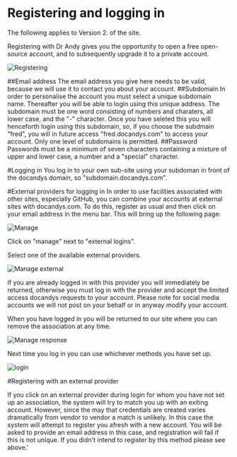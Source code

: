 Registering and logging in
===

The following applies to Version 2. of the site.

Registering with Dr Andy gives you the opportunity to open a free open-source account, and to subsequently upgrade it to a private account.

![Registering](Images/register.png)

##Email address
The email address you give here needs to be valid, because we will use it to contact you about your account.
##Subdomain
In order to personalise the account you must select a unique subdomain name. Thereafter you will be able to login using this unique address. 
The subdomain must be one word consisting of numbers and charaters, all lower case, and the "-" character. 
Once you have seleted this you will henceforth login using this subdomain, so, if you choose the subdmain "fred", you will in future
access "fred.docandys.com" to access your account. Only one level of subdomains is permitted.
##Password
Passwords must be a minimum of seven characters containing a mixture of upper and lower case, a number and a "special" character.

#Logging in 
You log in to your own sub-site using your subdoman in front of the docandys domain, so "subdomain.docandys.com".

#External providers for logging in
In order to use facilities associated with other sites, especially GitHub, you can combine your accounts at external sites with docandys.com.
To do this, register as usual and then click on your email address in the menu bar.
This will bring up the following page:

![Manage](Images/manage.png)

Click on "manage" next to "external logins".

Select one of the available external providers.

![Manage external](Images/manage_external.png)

If you are already logged in with this provider you will immediately be returned, otherwise you must log in with the provider and accept the limited access docandys requests to your account.
Please note for social media accounts we will not post on your behalf or in anyway modify your account.

When you have logged in you will be returned to our site where you can remove the association at any time.

![Manage response](Images/manage_response.png)

Next time you log in you can use whichever methods you have set up.

![login](Images/login.png)

#Registering with an external provider

If you click on an external provider during login for whom you have not set up an association, the system will try to match you up with an exiting account. However, since the may that credentials are created varies dramatically from vendor to vendor a match is unlikely.
In this case the system will attempt to register you afresh with a new account. You will be asked to provide an email address in this case, and registration will fail if this is not unique.
If you didn't intend to register by this method please see above.'

